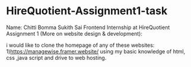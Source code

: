 # HireQuotient-Assignment1-task
Name: Chitti Bomma Sukith Sai
Frontend Internship at HireQuotient
Assignment 1 (More on website design & development):

i would like to clone the homepage of any of these websites:
1)https://managewise.framer.website/
using my basic knowledge of html, css ,java script and drive to web hosting.
